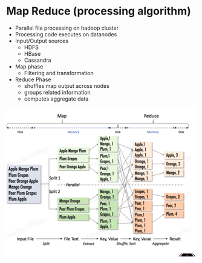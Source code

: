 # Map Reduce (processing algorithm)

- Parallel file processing on hadoop cluster
- Processing code executes on datanodes
- Input/Output sources
  - HDFS
  - HBase
  - Cassandra
- Map phase
  - Filtering and transformation
- Reduce Phase
  - shuffles map output across nodes
  - groups related information
  - computes aggregate data

![Alt text](./images/image-47.png)